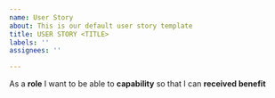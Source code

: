 ```yaml
---
name: User Story
about: This is our default user story template
title: USER STORY <TITLE>
labels: ''
assignees: ''

---
```


As a **role** I want to be able to **capability** so that I can **received benefit**
